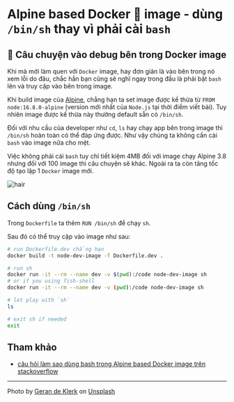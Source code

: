 # Alpine based Docker 🐋 image - dùng `/bin/sh` thay vì phải cài `bash`

## 🌱 Câu chuyện vào debug bên trong Docker image

Khi mà mới làm quen với `Docker` image, hay đơn giản là vào bên trong nó xem lỗi do đâu,
chắc hẳn bạn cũng sẽ nghĩ ngay trong đầu là phải bật `bash` lên và truy cập vào bên trong image.

Khi build image của [Alpine](https://www.alpinelinux.org/),
chẳng hạn ta set image được kế thừa từ `FROM node:16.8.0-alpine` (version mới nhất của `Node.js` tại thời điểm viết bài).
Tuy nhiên image được kế thừa này thường default sẵn có `/bin/sh`.

Đối với nhu cầu của developer như `cd`, `ls` hay chạy app bên trong image thì `/bin/sh` hoàn toàn có thể đáp ứng được.
Như vậy chúng ta không cần cài `bash` vào image nữa cho mệt.

Việc không phải cài `bash` tuy chỉ tiết kiệm 4MB đối với image chạy Alpine 3.8 nhưng đối với 100 image thì câu chuyện sẽ khác.
Ngoài ra ta còn tăng tốc độ tạo lập 1 `Docker` image mới.

![hair](https://media.giphy.com/media/dXKiD8XysOuhFAJB1f/giphy.gif)

## Cách dùng `/bin/sh`

Trong `Dockerfile` ta thêm `RUN /bin/sh` để chạy `sh`.

Sau đó có thể truy cập vào image như sau:

```sh
# run Dockerfile.dev chẳng hạn
docker build -t node-dev-image -f Dockerfile.dev .

# run sh
docker run -it --rm --name dev -v $(pwd):/code node-dev-image sh
# or if you using fish-shell
docker run -it --rm --name dev -v (pwd):/code node-dev-image sh

# let play with `sh`
ls

# exit sh if needed
exit
```

## Tham khảo

- [câu hỏi làm sao dùng bash trong Alpine based Docker image trên stackoverflow](https://stackoverflow.com/questions/40944479/docker-how-to-use-bash-with-an-alpine-based-docker-image)

---

Photo by <a href="https://unsplash.com/@gerandeklerk?utm_source=unsplash&utm_medium=referral&utm_content=creditCopyText">Geran de Klerk</a> on <a href="https://unsplash.com/collections/2705330/virtues?utm_source=unsplash&utm_medium=referral&utm_content=creditCopyText">Unsplash</a>
